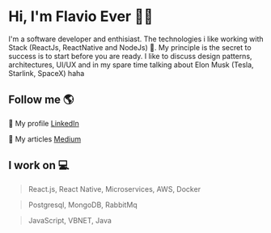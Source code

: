 <!--### Hi there 👋


**flavio-ever/flavio-ever** is a ✨ _special_ ✨ repository because its `README.md` (this file) appears on your GitHub profile.

Here are some ideas to get you started:

- 🔭 I’m currently working on ...
- 🌱 I’m currently learning ...
- 👯 I’m looking to collaborate on ...
- 🤔 I’m looking for help with ...
- 💬 Ask me about ...
- 📫 How to reach me: ...
- 😄 Pronouns: ...
- ⚡ Fun fact: ...
-->

<!-- section - header -->

# Hi, I'm Flavio Ever 👨‍💻

[1.1]: https://github.com/flavio-ever/flavio-ever/blob/master/assets/gh-header.png (Banner Header)

I'm a software developer and enthisiast. The technologies i like working with Stack (ReactJs, ReactNative and NodeJs) 🦄. My principle is the secret to success is to start before you are ready. I like to discuss design patterns, architectures, UI/UX and in my spare time talking about Elon Musk (Tesla, Starlink, SpaceX) haha

<!-- section - Me -->

## Follow me 🌎

💼 My profile <a href="https://www.linkedin.com/in/flavio-ever/">LinkedIn</a>

📖 My articles <a href="https://medium.com/@flavio.ever">Medium</a>

<!-- section - skills -->

## I work on 💻

> React.js, React Native, Microservices, AWS, Docker

> Postgresql, MongoDB, RabbitMq

> JavaScript, VBNET, Java
